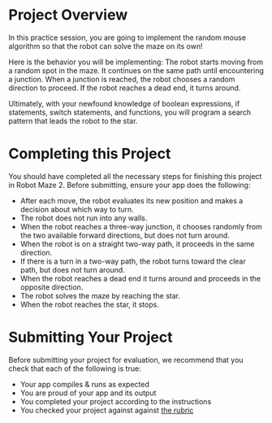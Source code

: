 # Project Overview
In this practice session, you are going to implement the random mouse algorithm so that the robot can solve the maze on its own!

Here is the behavior you will be implementing: The robot starts moving from a random spot in the maze. It continues on the same path until encountering a junction. When a junction is reached, the robot chooses a random direction to proceed. If the robot reaches a dead end, it turns around.

Ultimately, with your newfound knowledge of boolean expressions, if statements, switch statements, and functions, you will program a search pattern that leads the robot to the star.

# Completing this Project
You should have completed all the necessary steps for finishing this project in Robot Maze 2. Before submitting, ensure your app does the following:

* After each move, the robot evaluates its new position and makes a decision about which way to turn.
* The robot does not run into any walls.
* When the robot reaches a three-way junction, it chooses randomly from the two available forward directions, but does not turn around.
* When the robot is on a straight two-way path, it proceeds in the same direction.
* If there is a turn in a two-way path, the robot turns toward the clear path, but does not turn around.
* When the robot reaches a dead end it turns around and proceeds in the opposite direction.
* The robot solves the maze by reaching the star.
* When the robot reaches the star, it stops.

# Submitting Your Project
Before submitting your project for evaluation, we recommend that you check that each of the following is true:

* Your app compiles & runs as expected
* You are proud of your app and its output
* You completed your project according to the instructions
* You checked your project against against [the rubric](https://review.udacity.com/#!/projects/5314009849/rubric)

